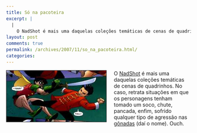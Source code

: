 ```yaml
---
title: Só na pacoteira
excerpt: |
  |
    O NadShot é mais uma daquelas coleções temáticas de cenas de quadrinhos. No caso, retrata situações em que os personagens tenham tomado um soco, chute, pancada, enfim, sofrido qualquer tipo de agressão nas gônadas (daí o nome). Ouch....
layout: post
comments: true
permalink: /archives/2007/11/so_na_pacoteira.html/
categories:
---
```

<span class="mt-enclosure mt-enclosure-image"><img alt="nadshot_robin.jpg" src="/archives/img/nadshot_robin.jpg" width="272" height="139" class="mt-image-left" style="float: left; margin: 0 20px 20px 0; border-width:1px; border-style:solid;" /></span>O [NadShot][1] é mais uma daquelas coleções temáticas de cenas de quadrinhos. No caso, retrata situações em que os personagens tenham tomado um soco, chute, pancada, enfim, sofrido qualquer tipo de agressão nas [gônadas][2] (daí o nome). Ouch.

 [1]: http://nadshot.com
 [2]: http://pt.wikipedia.org/wiki/G%C3%B4nada
